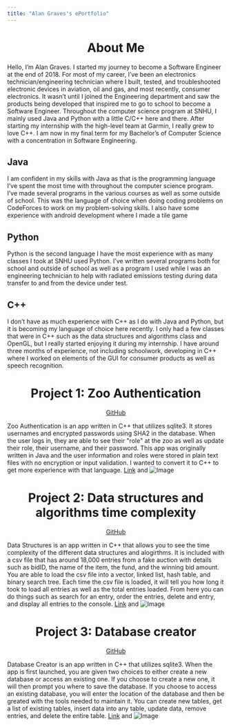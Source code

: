 ```yaml
---
title: "Alan Graves's ePortfolio"
---  
```

<h1 align="center">
  About Me
</h1>
Hello, I’m Alan Graves.
I started my journey to become a Software Engineer at the end of 2018. For most of my career, I’ve been an electronics technician/engineering technician where I built, tested, and troubleshooted electronic devices in aviation, oil and gas, and most recently, consumer electronics. It wasn’t until I joined the Engineering department and saw the products being developed that inspired me to go to school to become a Software Engineer. Throughout the computer science program at SNHU, I mainly used Java and Python with a little C/C++ here and there. After starting my internship with the high-level team at Garmin, I really grew to love C++. I am now in my final term for my Bachelor’s of Computer Science with a concentration in Software Engineering.

## Java
I am confident in my skills with Java as that is the programming language I’ve spent the most time with throughout the computer science program. I’ve made several programs in the various courses as well as some outside of school. This was the language of choice when doing coding problems on CodeForces to work on my problem-solving skills. I also have some experience with android development where I made a tile game

## Python
Python is the second language I have the most experience with as many classes I took at SNHU used Python. I’ve written several programs both for school and outside of school as well as a program I used while I was an engineering technician to help with radiated emissions testing during data transfer to and from the device under test.

## C++
I don’t have as much experience with C++ as I do with Java and Python, but it is becoming my language of choice here recently. I only had a few classes that were in C++ such as the data structures and algorithms class and OpenGL, but I really started enjoying it during my internship. I have around three months of experience, not including schoolwork, developing in C++ where I worked on elements of the GUI for consumer products as well as speech recognition.

<h1 align="center">
  Project 1: Zoo Authentication
</h1>
<div align="center">
  <a href="https://github.com/graves-a/ZooAuthentication">GitHub</a>
</div>

Zoo Authentication is an app written in C++ that utilizes sqlite3. It stores usernames and encrypted passwords using SHA2 in the database. When the user logs in, they are able to see their "role" at the zoo as well as update their role, their username, and their password. This app was originally written in Java and the user information and roles were stored in plain text files with no encryption or input validation. I wanted to convert it to C++ to get more experience with that language.
[Link](url) and ![Image](src)

<h1 align="center">
  Project 2: Data structures and algorithms time complexity
</h1>
<div align="center">
  <a href="https://github.com/graves-a/DataStructures">GitHub</a>
</div>

Data Structures is an app written in C++ that allows you to see the time complexity of the different data structures and alogirthms. It is included with a csv file that has around 18,000 entries from a fake auction with details such as bidID, the name of the item, the fund, and the winning bid amount. You are able to load the csv file into a vector, linked list, hash table, and binary search tree. Each time the csv file is loaded, it will tell you how long it took to load all entries as well as the total entries loaded. From here you can do things such as search for an entry, order the entries, delete and entry, and display all entries to the console.
[Link](url) and ![Image](src)

<h1 align="center">
  Project 3: Database creator
</h1>
<div align="center">
  <a href="https://github.com/graves-a/DatabaseCreator">GitHub</a>
</div>

Database Creator is an app written in C++ that utilizes sqlite3. When the app is first launched, you are given two choices to either create a new database or access an existing one. If you choose to create a new one, it will then prompt you where to save the database. If you choose to access an existing database, you will enter the location of the database and then be greated with the tools needed to maintain it. You can create new tables, get a list of existing tables, insert data into any table, update data, remove entries, and delete the entire table.
[Link](url) and ![Image](src)


